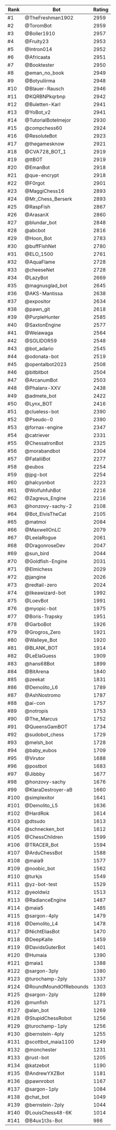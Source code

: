 Rank|Bot|Rating
---|---|---
#1|@TheFreshman1902|2959
#2|@ToromBot|2959
#3|@Boller1910|2957
#4|@Fruity23|2953
#5|@Intron014|2952
#6|@Africaata|2951
#7|@Booktester|2950
#8|@eman_no_book|2949
#9|@Botyuliirma|2948
#10|@Blauer-Rausch|2946
#11|@KQRBNPkqrbnp|2942
#12|@Buletten-Karl|2941
#13|@YoBot_v2|2941
#14|@TutorialBotelmejor|2930
#15|@compchess60|2924
#16|@ResoluteBot|2923
#17|@thegamesknow|2921
#18|@CVA728_BOT_1|2919
#19|@ttBOT|2919
#20|@EmanBot|2918
#21|@que-encrypt|2918
#22|@F0rgot|2901
#23|@MaggiChess16|2893
#24|@Mr_Chess_Berserk|2893
#25|@RaspFish|2867
#26|@ArasanX|2860
#27|@blundar_bot|2848
#28|@abcbot|2816
#29|@Hoon_Bot|2783
#30|@buffFishNet|2780
#31|@ELO_1500|2761
#32|@AquaFlame|2728
#33|@cheeseNet|2728
#34|@LazyBot|2669
#35|@magnusglad_bot|2645
#36|@AKS-Mantissa|2638
#37|@expositor|2634
#38|@pawn_git|2618
#39|@PurpleHunter|2585
#40|@SaxtonEngine|2577
#41|@Weiawaga|2564
#42|@SOLIDOR59|2548
#43|@bot_adario|2545
#44|@odonata-bot|2519
#45|@opentalbot2023|2508
#46|@bitbitbot|2504
#47|@ArcanumBot|2503
#48|@Phalanx-XXV|2438
#49|@admete_bot|2422
#50|@Lynx_BOT|2416
#51|@clueless-bot|2390
#52|@Pseudo-0|2390
#53|@fornax-engine|2347
#54|@catriever|2331
#55|@ChessatronBot|2325
#56|@morabandbot|2304
#57|@FataliiBot|2277
#58|@eubos|2254
#59|@jpg-bot|2254
#60|@halcyonbot|2223
#61|@WolfuhfuhBot|2216
#62|@Zagreus_Engine|2216
#63|@honzovy-sachy-2|2108
#64|@Bot_ElvisTheCat|2105
#65|@matmoi|2084
#66|@MaxwellOnLC|2079
#67|@LeelaRogue|2061
#68|@DragonroseDev|2047
#69|@sun_bird|2044
#70|@Goldfish-Engine|2031
#71|@Elmichess|2029
#72|@jangine|2026
#73|@redtail-zero|2024
#74|@likeawizard-bot|1992
#75|@LoevBot|1991
#76|@myopic-bot|1975
#77|@Boris-Trapsky|1951
#78|@GarboBot|1926
#79|@Grogros_Zero|1921
#80|@Walleye_Bot|1920
#81|@BLANK_BOT|1914
#82|@LeElaGuess|1909
#83|@hans68Bot|1899
#84|@BitArena|1840
#85|@zeekat|1831
#86|@Demolito_L6|1789
#87|@AshNostromo|1787
#88|@ai-con|1757
#89|@notropis|1753
#90|@The_Marcus|1752
#91|@QueensGamBOT|1734
#92|@sudobot_chess|1729
#93|@melsh_bot|1728
#94|@baby_eubos|1709
#95|@Virutor|1688
#96|@postbot|1683
#97|@Jibbby|1677
#98|@honzovy-sachy|1676
#99|@KlaraDestroyer-aB|1660
#100|@simplexitor|1641
#101|@Demolito_L5|1636
#102|@HardRok|1614
#103|@dtsudo|1613
#104|@schnecken_bot|1612
#105|@ChessChildren|1599
#106|@TRACER_Bot|1594
#107|@ArduChessBot|1588
#108|@maia9|1577
#109|@noobic_bot|1562
#110|@turkjs|1549
#111|@yz-bot-test|1529
#112|@yeoldwiz|1513
#113|@RadianceEngine|1487
#114|@maia5|1485
#115|@sargon-4ply|1479
#116|@Demolito_L4|1478
#117|@NichtEliasBot|1470
#118|@DeepKalle|1459
#119|@DavidsGuterBot|1401
#120|@Humaia|1390
#121|@maia1|1388
#122|@sargon-3ply|1380
#123|@turochamp-2ply|1337
#124|@RoundMoundOfRebounds|1303
#125|@sargon-2ply|1289
#126|@munfish|1271
#127|@alan_bot|1269
#128|@StupidChessRobot|1256
#129|@turochamp-1ply|1256
#130|@bernstein-4ply|1255
#131|@scottbot_maia1100|1249
#132|@monchester|1231
#133|@rust-bot|1205
#134|@katzebot|1190
#135|@AndrewYXZBot|1181
#136|@pawnrobot|1167
#137|@sargon-1ply|1084
#138|@chat_bot|1049
#139|@bernstein-2ply|1044
#140|@LouisChess48-6K|1014
#141|@B4ux1t3s-Bot|986
